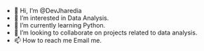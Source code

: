 - 👋 Hi, I’m @DevJharedia
- 👀 I’m interested in Data Analysis.
- 🌱 I’m currently learning Python.
- 💞️ I’m looking to collaborate on projects related to data analysis.
- 📫 How to reach me Email me.

<!---
DevJharedia/DevJharedia is a ✨ special ✨ repository because its `README.md` (this file) appears on your GitHub profile.
You can click the Preview link to take a look at your changes.
--->
